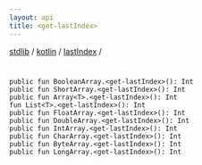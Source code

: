 ```yaml
---
layout: api
title: <get-lastIndex>
---
```

[stdlib](../../index.md) / [kotlin](../index.md) / [lastIndex](index.md) / [<get-lastIndex>](_get-lastIndex_.md)

# <get-lastIndex>

```
public fun BooleanArray.<get-lastIndex>(): Int
public fun ShortArray.<get-lastIndex>(): Int
public fun Array<T>.<get-lastIndex>(): Int
fun List<T>.<get-lastIndex>(): Int
public fun FloatArray.<get-lastIndex>(): Int
public fun DoubleArray.<get-lastIndex>(): Int
public fun IntArray.<get-lastIndex>(): Int
public fun CharArray.<get-lastIndex>(): Int
public fun ByteArray.<get-lastIndex>(): Int
public fun LongArray.<get-lastIndex>(): Int
```
